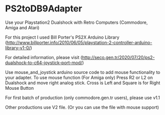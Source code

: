 # PS2toDB9Adapter
Use your Playstation2 Dualshock with Retro Computers (Commodore, Amiga and Atari)

For this project I used Bill Porter's PS2X Arduino Library (http://www.billporter.info/2010/06/05/playstation-2-controller-arduino-library-v1-0/)

For detailed information, please visit (http://seco.gen.tr/2020/07/20/ps2-dualshock-to-c64-joystick-port-mod/)

Use mouse_and_joystick arduino source code to add mouse functionality to your adapter.
To use mouse function (For Amiga only) Press R2 or L2 on Dualshock and move right analog stick. Cross is Left and Square is for Right Mouse Button

For first batch of production (only commodore.gen.tr users), please use v1.1

Other productions use V2 file. (Or you can use the file with mouse support)


